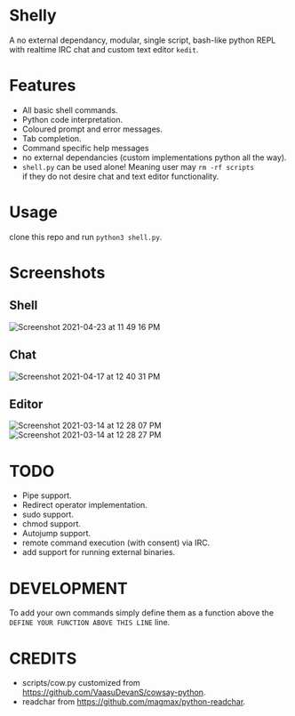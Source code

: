 # Shelly
A no external dependancy, modular, single script, bash-like python REPL with realtime IRC chat and custom text editor `kedit`.

# Features
- All basic shell commands.
- Python code interpretation.
- Coloured prompt and error messages.
- Tab completion.
- Command specific help messages
- no external dependancies (custom implementations python all the way).
- `shell.py` can be used alone! Meaning user may `rm -rf scripts`   
  if they do not desire chat and text editor functionality.

# Usage 
clone this repo and run `python3 shell.py`.

# Screenshots  

## Shell
![Screenshot 2021-04-23 at 11 49 16 PM](https://user-images.githubusercontent.com/59250093/116916069-771f8f80-ac6a-11eb-99db-32e94ee4c570.png)

## Chat
![Screenshot 2021-04-17 at 12 40 31 PM](https://user-images.githubusercontent.com/59250093/116916043-6cfd9100-ac6a-11eb-97ca-0a358c98f602.png)

## Editor
![Screenshot 2021-03-14 at 12 28 07 PM](https://user-images.githubusercontent.com/59250093/111060136-bd553f80-84c0-11eb-902f-5f4986d4f018.png)
![Screenshot 2021-03-14 at 12 28 27 PM](https://user-images.githubusercontent.com/59250093/111060146-c9410180-84c0-11eb-9fe3-8b10aeb4da98.png)

# TODO
- Pipe support.
- Redirect operator implementation. 
- sudo support. 
- chmod support. 
- Autojump support. 
- remote command execution (with consent) via IRC.  
- add support for running external binaries. 

# DEVELOPMENT
To add your own commands simply define them as a function above the `DEFINE YOUR FUNCTION ABOVE THIS LINE` line.

# CREDITS
- scripts/cow.py customized from https://github.com/VaasuDevanS/cowsay-python.
- readchar from https://github.com/magmax/python-readchar.
